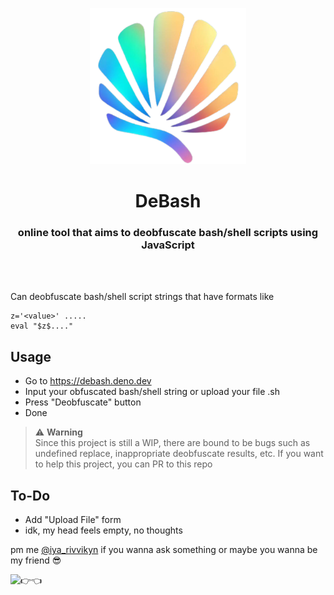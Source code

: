 <p align="center"><img src="media/shell.png" alt="ayo what?" width=250px></p>
<h1 align="center">DeBash</h1>
<h3 align="center">online tool that aims to deobfuscate bash/shell scripts using JavaScript</h3>
<br>
<br>

Can deobfuscate bash/shell script strings that have formats like
```shell
z='<value>' .....
eval "$z$...."
```

## Usage
- Go to https://debash.deno.dev
- Input your obfuscated bash/shell string or upload your file .sh
- Press "Deobfuscate" button
- Done

> :warning: **Warning** <br>
Since this project is still a WIP, there are bound to be bugs such as undefined replace, inappropriate deobfuscate results, etc.
If you want to help this project, you can PR to this repo

## To-Do
- Add "Upload File" form
- idk, my head feels empty, no thoughts

pm me [@iya_rivvikyn](https://t.me/iya_rivvikyn) if you wanna ask something or maybe you wanna be my friend 😎

<p align="left"><img src="media/👉👈.jpg" alt="👉👈" width=300px></p>
